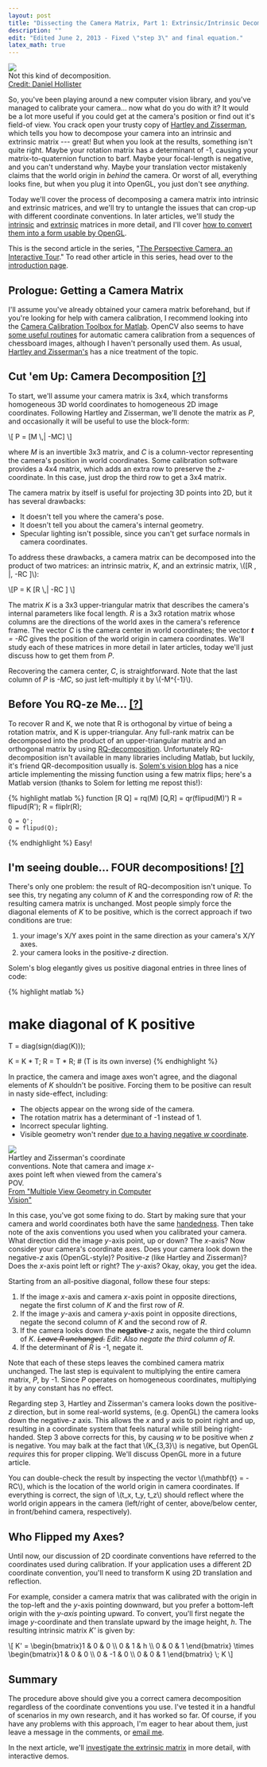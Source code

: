 ```yaml
---
layout: post
title: "Dissecting the Camera Matrix, Part 1: Extrinsic/Intrinsic Decomposition"
description: ""
edit: "Edited June 2, 2013 - Fixed \"step 3\" and final equation."
latex_math: true
---
```

<div class="clearer"></div>
<div class='context-img' style='width:320px'>
<img src='/img/decompose.jpg' />
<div class='caption'>Not this kind of decomposition.
<div class='credit'><a href="http://www.flickr.com/photos/dhollister/2596483147/">Credit: Daniel Hollister</a></div>
</div>
</div>


So, you've been playing around a new computer vision library, and you've managed to calibrate your camera...  now what do you do with it?  It would be a lot more useful if you could get at the camera's position or find out it's field-of view.  You crack open your trusty copy of [Hartley and Zisserman](http://www.robots.ox.ac.uk/~vgg/hzbook/), which tells you how to decompose your camera into an intrinsic and extrinsic matrix --- great! But when you look at the results, something isn't quite right.  Maybe your rotation matrix has a determinant of -1, causing your matrix-to-quaternion function to barf.  Maybe your focal-length is negative, and you can't understand why.  Maybe your translation vector mistakenly claims that the world origin in _behind_ the camera.  Or worst of all, everything looks fine, but when you plug it into OpenGL, you just don't see _anything_.  

Today we'll cover the process of decomposing a camera matrix into intrinsic and extrinsic matrices, and we'll try to untangle the issues that can crop-up with different coordinate conventions.  In later articles, we'll study the [intrinsic]({{site.baseurl}}/2013/08/13/intrinsic/) and [extrinsic]({{site.baseurl}}/2012/08/22/extrinsic/) matrices in more detail, and I'll cover [how to convert them into a form usable by OpenGL]({{site.baseurl}}/2013/06/03/calibrated_cameras_in_opengl/).

<!--more-->

This is the second article in the series, "[The Perspective Camera, an Interactive Tour]({{site.baseurl}}/2012/08/13/introduction/)."  To read other article in this series, head over to the [introduction page]({{site.baseurl}}/2012/08/13/introduction/#toc).


Prologue: Getting a Camera Matrix
----------------------------------
I'll assume you've already obtained your camera matrix beforehand, but if you're looking for help with camera calibration, I recommend looking into the [Camera Calibration Toolbox for Matlab](http://www.vision.caltech.edu/bouguetj/calib_doc/).  OpenCV also seems to have [some useful routines](http://opencv.willowgarage.com/documentation/python/camera_calibration_and_3d_reconstruction.html) for automatic camera calibration from a sequences of chessboard images, although I haven't personally used them.  As usual, [Hartley and Zisserman's](http://www.robots.ox.ac.uk/~vgg/hzbook/) has a nice treatment of the topic.

<h2>Cut 'em Up: Camera Decomposition <a href="http://www.break.com/video/ugc/mitch-hedberg-on-pringles-169072" class="huh">[?]</a></h2>

To start, we'll assume your camera matrix is 3x4, which transforms homogeneous 3D world coordinates to homogeneous 2D image coordinates.  Following Hartley and Zisserman, we'll denote the matrix as *P*, and occasionally it will be useful to use the block-form:
 
<div>
\[ P = [M \,| -MC] \]
</div>

where *M* is an invertible 3x3 matrix, and *C* is a column-vector representing the camera's position in world coordinates.  Some calibration software provides a 4x4 matrix, which adds an extra row to preserve the *z*-coordinate.  In this case, just drop the third row to get a 3x4 matrix.

The camera matrix by itself is useful for projecting 3D points into 2D, but it has several drawbacks:
 
* It doesn't tell you where the camera's pose.
* It doesn't tell you about the camera's internal geometry.
* Specular lighting isn't possible, since you can't get surface normals in camera coordinates.

To address these drawbacks, a camera matrix can be decomposed into the product of two matrices: an intrinsic matrix, *K*, and an extrinsic matrix, \\([R \, |\, -RC ]\\):

<div>\[P = K [R  \,| -RC ] \]</div>


The matrix *K* is a 3x3 upper-triangular matrix that describes the camera's internal parameters like focal length.  *R* is a 3x3 rotation matrix whose columns are the directions of the world axes in the camera's reference frame. The vector *C* is the camera center in world coordinates; the vector ***t** = -RC* gives the position of the world origin in camera coordinates.   We'll study each of these matrices in more detail in later articles, today we'll just discuss how to get them from *P*.

Recovering the camera center, *C*, is straightforward.  Note that the last column of *P* is *-MC*, so just left-multiply it by \\(-M&#94;{-1}\\).

<h2>Before You RQ-ze Me... <a href="http://www.youtube.com/watch?v=jQAvWte8w0c" class="huh">[?]</a></h2>

To recover R and K, we note that R is orthogonal by virtue of being a rotation matrix, and K is upper-triangular.  Any full-rank matrix can be decomposed into the product of an upper-triangular matrix and an orthogonal matrix by using [RQ-decomposition](http://en.wikipedia.org/wiki/QR_decomposition).  Unfortunately RQ-decomposition isn't available in many libraries including Matlab, but luckily, it's friend QR-decomposition usually is.  [Solem's vision blog](http://www.janeriksolem.net/2011/03/rq-factorization-of-camera-matrices.html) has a nice article implementing the missing function using a few matrix flips; here's a Matlab version (thanks to Solem for letting me repost this!):

{% highlight matlab %}
function [R Q] = rq(M)
    [Q,R] = qr(flipud(M)')
    R = flipud(R');
    R = fliplr(R);

    Q = Q';   
    Q = flipud(Q);
{% endhighlight %}
 Easy!

<h2> I'm seeing double...  FOUR decompositions!  <a href="http://imgur.com/1pAsu" class="huh">[?]</a></h2>

There's only one problem: the result of RQ-decomposition isn't unique.  To see this, try negating any column of *K* and the corresponding row of *R*: the resulting camera matrix is unchanged.  Most people simply force the diagonal elements of *K* to be positive, which is the correct approach if two conditions are true:

1. your image's X/Y axes point in the same direction as your camera's X/Y axes.
2. your camera looks in the positive-*z* direction.

Solem's blog elegantly gives us positive diagonal entries in three lines of code:

{% highlight matlab %}
# make diagonal of K positive
T = diag(sign(diag(K)));

K = K * T;
R = T * R; # (T is its own inverse)
{% endhighlight %}

   In practice, the camera and image axes won't agree, and the diagonal elements of *K* shouldn't be positive.   Forcing them to be positive can result in nasty side-effect, including:
    
   * The objects appear on the wrong side of the camera.
   * The rotation matrix has a determinant of -1 instead of 1.
   * Incorrect specular lighting.
   * Visible geometry won't render [due to a having negative *w* coordinate](http://stackoverflow.com/questions/2286529/why-does-sign-matter-in-opengl-projection-matrix).

<div class='context-img' style='width:321px'>
<img src='/img/hz_camera.png' />
<div class='caption'>Hartley and Zisserman's  coordinate conventions.  Note that camera and image <em>x</em>-axes point left when viewed from the camera's POV.  
<div class='credit'><a href="http://www.robots.ox.ac.uk/~vgg/hzbook/">From "Multiple View Geometry in Computer Vision"</a></div>
</div>
</div>

   In this case, you've got some fixing to do.  Start by making sure that your camera and world coordinates both have the same [handedness](http://en.wikipedia.org/wiki/Right-hand_rule).    Then take note of the axis conventions you used when you calibrated your camera.   What direction did the image *y*-axis point, up or down?  The *x*-axis?  Now consider your camera's coordinate axes.  Does your camera look down the negative-*z* axis (OpenGL-style)?  Positive-*z* (like Hartley and Zisserman)?  Does the *x*-axis point left or right?  The *y*-axis?  Okay, okay, you get the idea.
   
   Starting from an all-positive diagonal, follow these four steps:

1. If the image *x*-axis and camera *x*-axis point in opposite directions, negate the first column of *K* and the first row of *R*.  
2. If the image *y*-axis and camera *y*-axis point in opposite directions, negate the second column of *K* and the second row of *R*.
3. If the camera looks down the **negative**-*z* axis, negate the third column of *K*.  ~~*Leave R unchanged*.~~ *Edit: Also negate the third column of R*.
4. If the determinant of *R* is -1, negate it.

Note that each of these steps leaves the combined camera matrix unchanged.  The last step is equivalent to multiplying the entire camera matrix, *P*, by -1.  Since *P* operates on homogeneous coordinates, multiplying it by any constant has no effect. 

Regarding step 3, Hartley and Zisserman's camera looks down the positive-*z* direction, but in some real-world systems, (e.g. OpenGL) the camera looks down the negative-*z* axis.  This allows the *x* and *y* axis to point right and up, resulting in a coordinate system that feels natural while still being right-handed.  Step 3 above corrects for this, by causing *w* to be positive when *z* is negative.  You may balk at the fact that \\(K_{3,3}\\) is negative, but OpenGL *requires* this for proper clipping.  We'll discuss OpenGL more in a future article.

You can double-check the result by inspecting the vector \\(\mathbf{t} = -RC\\), which is the location of the world origin in camera coordinates.  If everything is correct, the sign of \\(t_x, t_y, t_z\\) should reflect where the world origin appears in the camera (left/right of center, above/below center, in front/behind camera, respectively).

<a id="flipaxis"></a> Who Flipped my Axes? 
-------------------------------------

Until now, our discussion of 2D coordinate conventions have referred to the coordinates used during calibration.  If your application uses a different 2D coordinate convention, you'll need to transform K using 2D translation and reflection.

For example, consider a camera matrix that was calibrated with the origin in the top-left and the *y*-axis pointing downward, but you prefer a bottom-left origin with the *y-axis* pointing upward.   To convert, you'll first negate the image *y*-coordinate and then translate upward by the image height, *h*.  The resulting intrinsic matrix *K'* is given by:    
<div>
\[
    K' = \begin{bmatrix}1 & 0 & 0 \\ 0 & 1 & h \\  0 & 0 & 1 \end{bmatrix} \times \begin{bmatrix}1 & 0 & 0 \\ 0 & -1 & 0 \\ 0 & 0 & 1 \end{bmatrix} \; K
\] 
</div>

Summary
---------
The procedure above should give you a correct camera decomposition regardless of the coordinate conventions you use.  I've tested it in a handful of scenarios in my own research, and it has worked so far.  Of course, if you have any problems with this approach, I'm eager to hear about them, just leave a message in the comments, or [email me]({{site.baseurl}}/contact.html).

In the next article, we'll [investigate the extrinsic matrix]({{site.baseurl}}/2012/08/22/extrinsic/) in more detail, with interactive demos.

